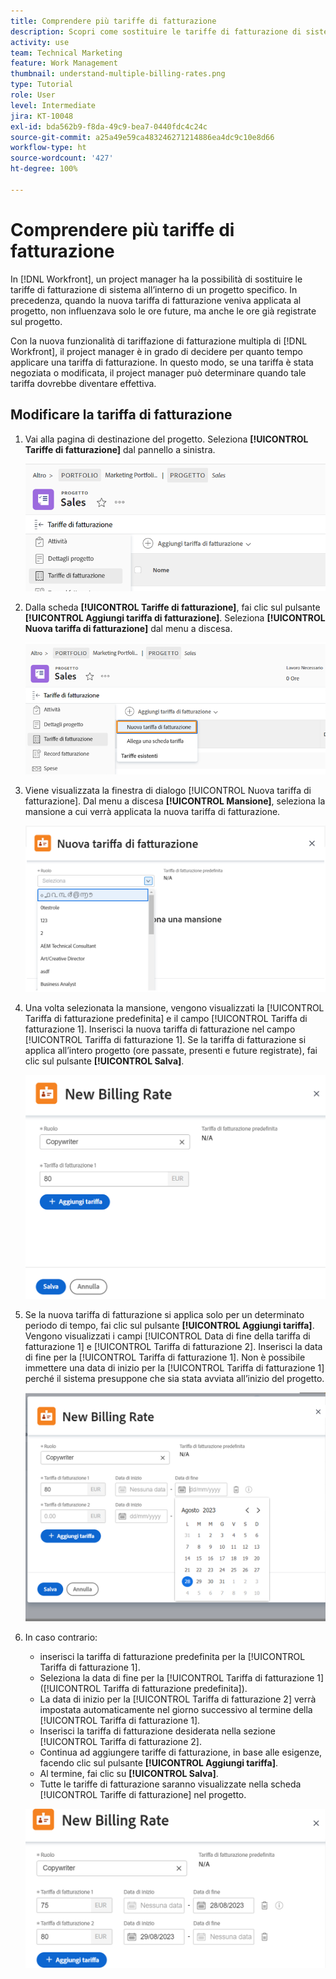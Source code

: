 ```yaml
---
title: Comprendere più tariffe di fatturazione
description: Scopri come sostituire le tariffe di fatturazione di sistema all’interno di un progetto.
activity: use
team: Technical Marketing
feature: Work Management
thumbnail: understand-multiple-billing-rates.png
type: Tutorial
role: User
level: Intermediate
jira: KT-10048
exl-id: bda562b9-f8da-49c9-bea7-0440fdc4c24c
source-git-commit: a25a49e59ca483246271214886ea4dc9c10e8d66
workflow-type: ht
source-wordcount: '427'
ht-degree: 100%

---
```


# Comprendere più tariffe di fatturazione

In [!DNL Workfront], un project manager ha la possibilità di sostituire le tariffe di fatturazione di sistema all’interno di un progetto specifico. In precedenza, quando la nuova tariffa di fatturazione veniva applicata al progetto, non influenzava solo le ore future, ma anche le ore già registrate sul progetto.

Con la nuova funzionalità di tariffazione di fatturazione multipla di [!DNL Workfront], il project manager è in grado di decidere per quanto tempo applicare una tariffa di fatturazione. In questo modo, se una tariffa è stata negoziata o modificata, il project manager può determinare quando tale tariffa dovrebbe diventare effettiva.

## Modificare la tariffa di fatturazione

1. Vai alla pagina di destinazione del progetto. Seleziona **[!UICONTROL Tariffe di fatturazione]** dal pannello a sinistra.

   ![Immagine della selezione [!UICONTROL Tariffe di fatturazione] in [!DNL Workfront]](assets/project-finances-1.png)

1. Dalla scheda **[!UICONTROL Tariffe di fatturazione]**, fai clic sul pulsante **[!UICONTROL Aggiungi tariffa di fatturazione]**. Seleziona **[!UICONTROL Nuova tariffa di fatturazione]** dal menu a discesa.

   ![Immagine della selezione [!UICONTROL Nuova tariffa di fatturazione] in [!DNL Workfront]](assets/project-finances-2.png)

1. Viene visualizzata la finestra di dialogo [!UICONTROL Nuova tariffa di fatturazione]. Dal menu a discesa **[!UICONTROL Mansione]**, seleziona la mansione a cui verrà applicata la nuova tariffa di fatturazione.

   ![Immagine della selezione delle mansioni in una nuova tariffa di fatturazione in [!DNL Workfront]](assets/project-finances-3.png)

1. Una volta selezionata la mansione, vengono visualizzati la [!UICONTROL Tariffa di fatturazione predefinita] e il campo [!UICONTROL Tariffa di fatturazione 1]. Inserisci la nuova tariffa di fatturazione nel campo [!UICONTROL Tariffa di fatturazione 1]. Se la tariffa di fatturazione si applica all’intero progetto (ore passate, presenti e future registrate), fai clic sul pulsante **[!UICONTROL Salva]**.

   ![Immagine che mostra come salvare una nuova tariffa di fatturazione applicabile all’intero progetto in [!DNL Workfront]](assets/project-finances-5.png)

1. Se la nuova tariffa di fatturazione si applica solo per un determinato periodo di tempo, fai clic sul pulsante **[!UICONTROL Aggiungi tariffa]**. Vengono visualizzati i campi [!UICONTROL Data di fine della tariffa di fatturazione 1] e [!UICONTROL Tariffa di fatturazione 2]. Inserisci la data di fine per la [!UICONTROL Tariffa di fatturazione 1]. Non è possibile immettere una data di inizio per la [!UICONTROL Tariffa di fatturazione 1] perché il sistema presuppone che sia stata avviata all’inizio del progetto.

   ![Immagine che mostra la creazione di una nuova tariffa di fatturazione per un determinato periodo di tempo, a partire dall’inizio del progetto in [!DNL Workfront]](assets/project-finances-6.png)

1. In caso contrario:

   * inserisci la tariffa di fatturazione predefinita per la [!UICONTROL Tariffa di fatturazione 1].
   * Seleziona la data di fine per la [!UICONTROL Tariffa di fatturazione 1] ([!UICONTROL Tariffa di fatturazione predefinita]).
   * La data di inizio per la [!UICONTROL Tariffa di fatturazione 2] verrà impostata automaticamente nel giorno successivo al termine della [!UICONTROL Tariffa di fatturazione 1].
   * Inserisci la tariffa di fatturazione desiderata nella sezione [!UICONTROL Tariffa di fatturazione 2].
   * Continua ad aggiungere tariffe di fatturazione, in base alle esigenze, facendo clic sul pulsante **[!UICONTROL Aggiungi tariffa]**.
   * Al termine, fai clic su **[!UICONTROL Salva]**.
   * Tutte le tariffe di fatturazione saranno visualizzate nella scheda [!UICONTROL Tariffe di fatturazione] nel progetto.

   ![Immagine della creazione di nuove tariffe di fatturazione che si applicano ai diversi periodi di tempo in [!DNL Workfront]](assets/project-finances-7.png)
